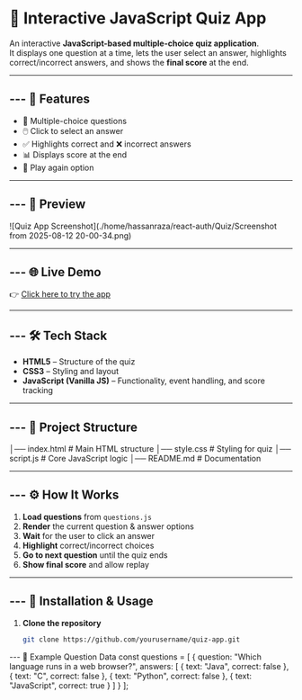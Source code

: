 # 📝 Interactive JavaScript Quiz App

An interactive **JavaScript-based multiple-choice quiz application**.  
It displays one question at a time, lets the user select an answer, highlights correct/incorrect answers, and shows the **final score** at the end.

---

## --- 📌 Features
- 🎯 Multiple-choice questions  
- 🖱️ Click to select an answer  
- ✅ Highlights correct and ❌ incorrect answers  
- 📊 Displays score at the end  
- 🔄 Play again option  

---

## --- 📸 Preview
<!-- Add your own screenshot -->
![Quiz App Screenshot](./home/hassanraza/react-auth/Quiz/Screenshot from 2025-08-12 20-00-34.png)

---

## --- 🌐 Live Demo
👉 [Click here to try the app](https://your-live-demo-link.com)

---

## --- 🛠️ Tech Stack
- **HTML5** – Structure of the quiz  
- **CSS3** – Styling and layout  
- **JavaScript (Vanilla JS)** – Functionality, event handling, and score tracking  

---

## --- 📂 Project Structure
│── index.html # Main HTML structure
│── style.css # Styling for quiz
│── script.js # Core JavaScript logic
│── README.md # Documentation


---

## --- ⚙️ How It Works
1. **Load questions** from `questions.js`  
2. **Render** the current question & answer options  
3. **Wait** for the user to click an answer  
4. **Highlight** correct/incorrect choices  
5. **Go to next question** until the quiz ends  
6. **Show final score** and allow replay  

---

## --- 🚀 Installation & Usage
1. **Clone the repository**
   ```bash
   git clone https://github.com/yourusername/quiz-app.git


--- 📝 Example Question Data
const questions = [
  {
    question: "Which language runs in a web browser?",
    answers: [
      { text: "Java", correct: false },
      { text: "C", correct: false },
      { text: "Python", correct: false },
      { text: "JavaScript", correct: true }
    ]
  }
];

